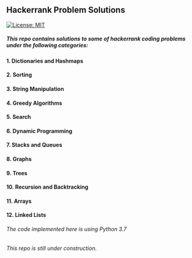 ## Hackerrank Problem Solutions
[![License: MIT](https://img.shields.io/badge/License-MIT-yellow.svg)](https://opensource.org/licenses/MIT)

##### This repo contains solutions to some of hackerrank coding problems under the following categories:
#### 1. Dictionaries and Hashmaps
#### 2. Sorting
#### 3. String Manipulation
#### 4. Greedy Algorithms
#### 5. Search
#### 6. Dynamic Programming
#### 7. Stacks and Queues
#### 8. Graphs
#### 9. Trees
#### 10. Recursion and Backtracking
#### 11. Arrays
#### 12. Linked Lists

###### The code implemented here is using Python 3.7 
###### This repo is still under construction.
